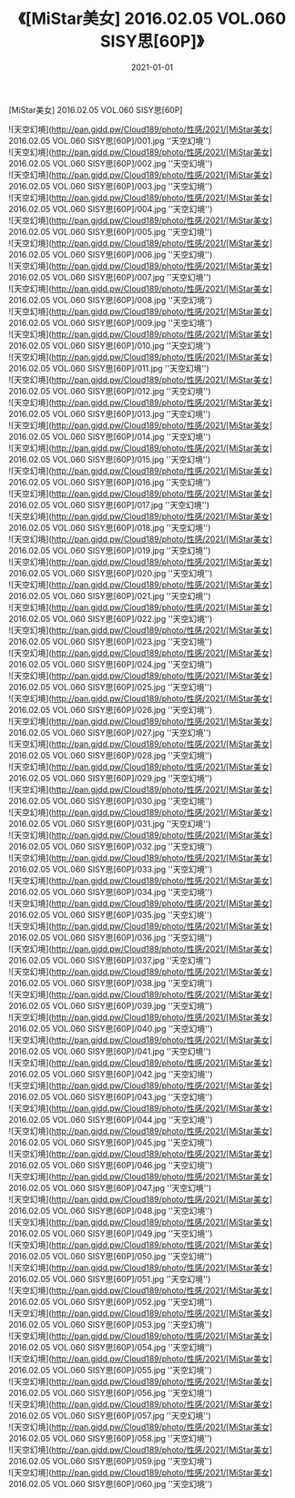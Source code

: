﻿---
layout: post
title:  《[MiStar美女] 2016.02.05 VOL.060 SISY思[60P]》
date:   2021-01-01
img: http://pan.gjdd.pw/Cloud189/photo/性感/2021/[MiStar美女] 2016.02.05 VOL.060 SISY思[60P]/000.jpg
categories: [美女, 性感, 泳衣]
---

[MiStar美女] 2016.02.05 VOL.060 SISY思[60P]



![天空幻境](http://pan.gjdd.pw/Cloud189/photo/性感/2021/[MiStar美女] 2016.02.05 VOL.060 SISY思[60P]/001.jpg ''天空幻境'') <br>
![天空幻境](http://pan.gjdd.pw/Cloud189/photo/性感/2021/[MiStar美女] 2016.02.05 VOL.060 SISY思[60P]/002.jpg ''天空幻境'') <br>
![天空幻境](http://pan.gjdd.pw/Cloud189/photo/性感/2021/[MiStar美女] 2016.02.05 VOL.060 SISY思[60P]/003.jpg ''天空幻境'') <br>
![天空幻境](http://pan.gjdd.pw/Cloud189/photo/性感/2021/[MiStar美女] 2016.02.05 VOL.060 SISY思[60P]/004.jpg ''天空幻境'') <br>
![天空幻境](http://pan.gjdd.pw/Cloud189/photo/性感/2021/[MiStar美女] 2016.02.05 VOL.060 SISY思[60P]/005.jpg ''天空幻境'') <br>
![天空幻境](http://pan.gjdd.pw/Cloud189/photo/性感/2021/[MiStar美女] 2016.02.05 VOL.060 SISY思[60P]/006.jpg ''天空幻境'') <br>
![天空幻境](http://pan.gjdd.pw/Cloud189/photo/性感/2021/[MiStar美女] 2016.02.05 VOL.060 SISY思[60P]/007.jpg ''天空幻境'') <br>
![天空幻境](http://pan.gjdd.pw/Cloud189/photo/性感/2021/[MiStar美女] 2016.02.05 VOL.060 SISY思[60P]/008.jpg ''天空幻境'') <br>
![天空幻境](http://pan.gjdd.pw/Cloud189/photo/性感/2021/[MiStar美女] 2016.02.05 VOL.060 SISY思[60P]/009.jpg ''天空幻境'') <br>
![天空幻境](http://pan.gjdd.pw/Cloud189/photo/性感/2021/[MiStar美女] 2016.02.05 VOL.060 SISY思[60P]/010.jpg ''天空幻境'') <br>
![天空幻境](http://pan.gjdd.pw/Cloud189/photo/性感/2021/[MiStar美女] 2016.02.05 VOL.060 SISY思[60P]/011.jpg ''天空幻境'') <br>
![天空幻境](http://pan.gjdd.pw/Cloud189/photo/性感/2021/[MiStar美女] 2016.02.05 VOL.060 SISY思[60P]/012.jpg ''天空幻境'') <br>
![天空幻境](http://pan.gjdd.pw/Cloud189/photo/性感/2021/[MiStar美女] 2016.02.05 VOL.060 SISY思[60P]/013.jpg ''天空幻境'') <br>
![天空幻境](http://pan.gjdd.pw/Cloud189/photo/性感/2021/[MiStar美女] 2016.02.05 VOL.060 SISY思[60P]/014.jpg ''天空幻境'') <br>
![天空幻境](http://pan.gjdd.pw/Cloud189/photo/性感/2021/[MiStar美女] 2016.02.05 VOL.060 SISY思[60P]/015.jpg ''天空幻境'') <br>
![天空幻境](http://pan.gjdd.pw/Cloud189/photo/性感/2021/[MiStar美女] 2016.02.05 VOL.060 SISY思[60P]/016.jpg ''天空幻境'') <br>
![天空幻境](http://pan.gjdd.pw/Cloud189/photo/性感/2021/[MiStar美女] 2016.02.05 VOL.060 SISY思[60P]/017.jpg ''天空幻境'') <br>
![天空幻境](http://pan.gjdd.pw/Cloud189/photo/性感/2021/[MiStar美女] 2016.02.05 VOL.060 SISY思[60P]/018.jpg ''天空幻境'') <br>
![天空幻境](http://pan.gjdd.pw/Cloud189/photo/性感/2021/[MiStar美女] 2016.02.05 VOL.060 SISY思[60P]/019.jpg ''天空幻境'') <br>
![天空幻境](http://pan.gjdd.pw/Cloud189/photo/性感/2021/[MiStar美女] 2016.02.05 VOL.060 SISY思[60P]/020.jpg ''天空幻境'') <br>
![天空幻境](http://pan.gjdd.pw/Cloud189/photo/性感/2021/[MiStar美女] 2016.02.05 VOL.060 SISY思[60P]/021.jpg ''天空幻境'') <br>
![天空幻境](http://pan.gjdd.pw/Cloud189/photo/性感/2021/[MiStar美女] 2016.02.05 VOL.060 SISY思[60P]/022.jpg ''天空幻境'') <br>
![天空幻境](http://pan.gjdd.pw/Cloud189/photo/性感/2021/[MiStar美女] 2016.02.05 VOL.060 SISY思[60P]/023.jpg ''天空幻境'') <br>
![天空幻境](http://pan.gjdd.pw/Cloud189/photo/性感/2021/[MiStar美女] 2016.02.05 VOL.060 SISY思[60P]/024.jpg ''天空幻境'') <br>
![天空幻境](http://pan.gjdd.pw/Cloud189/photo/性感/2021/[MiStar美女] 2016.02.05 VOL.060 SISY思[60P]/025.jpg ''天空幻境'') <br>
![天空幻境](http://pan.gjdd.pw/Cloud189/photo/性感/2021/[MiStar美女] 2016.02.05 VOL.060 SISY思[60P]/026.jpg ''天空幻境'') <br>
![天空幻境](http://pan.gjdd.pw/Cloud189/photo/性感/2021/[MiStar美女] 2016.02.05 VOL.060 SISY思[60P]/027.jpg ''天空幻境'') <br>
![天空幻境](http://pan.gjdd.pw/Cloud189/photo/性感/2021/[MiStar美女] 2016.02.05 VOL.060 SISY思[60P]/028.jpg ''天空幻境'') <br>
![天空幻境](http://pan.gjdd.pw/Cloud189/photo/性感/2021/[MiStar美女] 2016.02.05 VOL.060 SISY思[60P]/029.jpg ''天空幻境'') <br>
![天空幻境](http://pan.gjdd.pw/Cloud189/photo/性感/2021/[MiStar美女] 2016.02.05 VOL.060 SISY思[60P]/030.jpg ''天空幻境'') <br>
![天空幻境](http://pan.gjdd.pw/Cloud189/photo/性感/2021/[MiStar美女] 2016.02.05 VOL.060 SISY思[60P]/031.jpg ''天空幻境'') <br>
![天空幻境](http://pan.gjdd.pw/Cloud189/photo/性感/2021/[MiStar美女] 2016.02.05 VOL.060 SISY思[60P]/032.jpg ''天空幻境'') <br>
![天空幻境](http://pan.gjdd.pw/Cloud189/photo/性感/2021/[MiStar美女] 2016.02.05 VOL.060 SISY思[60P]/033.jpg ''天空幻境'') <br>
![天空幻境](http://pan.gjdd.pw/Cloud189/photo/性感/2021/[MiStar美女] 2016.02.05 VOL.060 SISY思[60P]/034.jpg ''天空幻境'') <br>
![天空幻境](http://pan.gjdd.pw/Cloud189/photo/性感/2021/[MiStar美女] 2016.02.05 VOL.060 SISY思[60P]/035.jpg ''天空幻境'') <br>
![天空幻境](http://pan.gjdd.pw/Cloud189/photo/性感/2021/[MiStar美女] 2016.02.05 VOL.060 SISY思[60P]/036.jpg ''天空幻境'') <br>
![天空幻境](http://pan.gjdd.pw/Cloud189/photo/性感/2021/[MiStar美女] 2016.02.05 VOL.060 SISY思[60P]/037.jpg ''天空幻境'') <br>
![天空幻境](http://pan.gjdd.pw/Cloud189/photo/性感/2021/[MiStar美女] 2016.02.05 VOL.060 SISY思[60P]/038.jpg ''天空幻境'') <br>
![天空幻境](http://pan.gjdd.pw/Cloud189/photo/性感/2021/[MiStar美女] 2016.02.05 VOL.060 SISY思[60P]/039.jpg ''天空幻境'') <br>
![天空幻境](http://pan.gjdd.pw/Cloud189/photo/性感/2021/[MiStar美女] 2016.02.05 VOL.060 SISY思[60P]/040.jpg ''天空幻境'') <br>
![天空幻境](http://pan.gjdd.pw/Cloud189/photo/性感/2021/[MiStar美女] 2016.02.05 VOL.060 SISY思[60P]/041.jpg ''天空幻境'') <br>
![天空幻境](http://pan.gjdd.pw/Cloud189/photo/性感/2021/[MiStar美女] 2016.02.05 VOL.060 SISY思[60P]/042.jpg ''天空幻境'') <br>
![天空幻境](http://pan.gjdd.pw/Cloud189/photo/性感/2021/[MiStar美女] 2016.02.05 VOL.060 SISY思[60P]/043.jpg ''天空幻境'') <br>
![天空幻境](http://pan.gjdd.pw/Cloud189/photo/性感/2021/[MiStar美女] 2016.02.05 VOL.060 SISY思[60P]/044.jpg ''天空幻境'') <br>
![天空幻境](http://pan.gjdd.pw/Cloud189/photo/性感/2021/[MiStar美女] 2016.02.05 VOL.060 SISY思[60P]/045.jpg ''天空幻境'') <br>
![天空幻境](http://pan.gjdd.pw/Cloud189/photo/性感/2021/[MiStar美女] 2016.02.05 VOL.060 SISY思[60P]/046.jpg ''天空幻境'') <br>
![天空幻境](http://pan.gjdd.pw/Cloud189/photo/性感/2021/[MiStar美女] 2016.02.05 VOL.060 SISY思[60P]/047.jpg ''天空幻境'') <br>
![天空幻境](http://pan.gjdd.pw/Cloud189/photo/性感/2021/[MiStar美女] 2016.02.05 VOL.060 SISY思[60P]/048.jpg ''天空幻境'') <br>
![天空幻境](http://pan.gjdd.pw/Cloud189/photo/性感/2021/[MiStar美女] 2016.02.05 VOL.060 SISY思[60P]/049.jpg ''天空幻境'') <br>
![天空幻境](http://pan.gjdd.pw/Cloud189/photo/性感/2021/[MiStar美女] 2016.02.05 VOL.060 SISY思[60P]/050.jpg ''天空幻境'') <br>
![天空幻境](http://pan.gjdd.pw/Cloud189/photo/性感/2021/[MiStar美女] 2016.02.05 VOL.060 SISY思[60P]/051.jpg ''天空幻境'') <br>
![天空幻境](http://pan.gjdd.pw/Cloud189/photo/性感/2021/[MiStar美女] 2016.02.05 VOL.060 SISY思[60P]/052.jpg ''天空幻境'') <br>
![天空幻境](http://pan.gjdd.pw/Cloud189/photo/性感/2021/[MiStar美女] 2016.02.05 VOL.060 SISY思[60P]/053.jpg ''天空幻境'') <br>
![天空幻境](http://pan.gjdd.pw/Cloud189/photo/性感/2021/[MiStar美女] 2016.02.05 VOL.060 SISY思[60P]/054.jpg ''天空幻境'') <br>
![天空幻境](http://pan.gjdd.pw/Cloud189/photo/性感/2021/[MiStar美女] 2016.02.05 VOL.060 SISY思[60P]/055.jpg ''天空幻境'') <br>
![天空幻境](http://pan.gjdd.pw/Cloud189/photo/性感/2021/[MiStar美女] 2016.02.05 VOL.060 SISY思[60P]/056.jpg ''天空幻境'') <br>
![天空幻境](http://pan.gjdd.pw/Cloud189/photo/性感/2021/[MiStar美女] 2016.02.05 VOL.060 SISY思[60P]/057.jpg ''天空幻境'') <br>
![天空幻境](http://pan.gjdd.pw/Cloud189/photo/性感/2021/[MiStar美女] 2016.02.05 VOL.060 SISY思[60P]/058.jpg ''天空幻境'') <br>
![天空幻境](http://pan.gjdd.pw/Cloud189/photo/性感/2021/[MiStar美女] 2016.02.05 VOL.060 SISY思[60P]/059.jpg ''天空幻境'') <br>
![天空幻境](http://pan.gjdd.pw/Cloud189/photo/性感/2021/[MiStar美女] 2016.02.05 VOL.060 SISY思[60P]/060.jpg ''天空幻境'') <br>